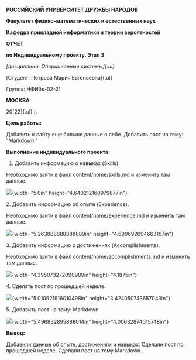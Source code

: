 **РОССИЙСКИЙ УНИВЕРСИТЕТ ДРУЖБЫ НАРОДОВ**

**Факультет физико-математических и естественных наук**

**Кафедра прикладной информатики и теории вероятностей**

**ОТЧЕТ**

**по Индивидуальному проекту. Этап 3**

*[дисциплина: Операционные системы]{.ul}*

[Студент: Петрова Мария Евгеньевна]{.ul}

Группа: НФИбд-02-21

**МОСКВА**

20[22]{.ul} г.

**Цель работы:**

Добавить к сайту еще больше данные о себе. Добавить пост на тему:
"Markdown."

**Выполнение индивидуального проекта:**

1.  Добавить информацию о навыках (Skills).

Необходимо зайти в файл content/home/skills.md и изменить там данные.

![](media/image1.png){width="5.0in" height="4.640212160979877in"}

2\. Добавить информацию об опыте (Experience).

Необходимо зайти в файл content/home/experience.md и изменить там
данные.

![](media/image2.png){width="5.263888888888889in"
height="4.699692694663167in"}

3\. Добавить информацию о достижениях (Accomplishments).

Необходимо зайти в файл content/home/accomplishments.md и изменить там
данные.

![](media/image3.png){width="4.395073272090989in" height="4.1875in"}

4\. Сделать пост по прошедшей неделе.

![](media/image4.png){width="5.010921916010498in"
height="3.424050743657043in"}

5\. Добавить пост на тему: Markdown

![](media/image5.png){width="5.496832895888014in"
height="4.00632874015748in"}

**Вывод:**

Добавили данные об опыте, достижениях и навыках. Сделали пост по
прошедшей неделе. Сделали пост на тему Markdown.
